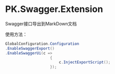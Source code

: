 # PK.Swagger.Extension
Swagger接口导出到MarkDown文档

使用方法：

```C#
GlobalConfiguration.Configuration
.EnableSwaggerExport()
.EnableSwaggerUi(c =>
                    {
                        c.InjectExportScript();
                    });
```                    
